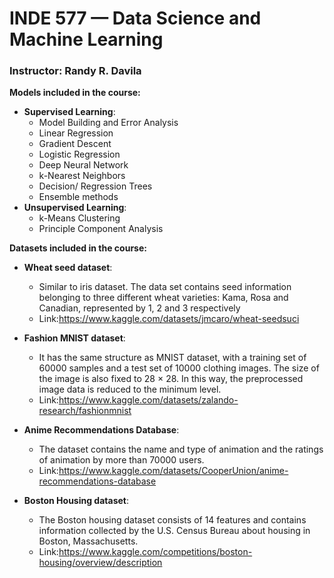 

# INDE 577 — Data Science and Machine Learning

### Instructor: Randy R. Davila

**Models included in the course:**

- **Supervised Learning**:
    - Model Building and Error Analysis
    - Linear Regression
    - Gradient Descent
    - Logistic Regression
    - Deep Neural Network
    - k-Nearest Neighbors
    - Decision/ Regression Trees
    - Ensemble methods
- **Unsupervised Learning**:
    - k-Means Clustering
    - Principle Component Analysis
 
**Datasets included in the course:**

- **Wheat seed dataset**:
    - Similar to iris dataset. The data set contains seed information belonging to three different wheat varieties: Kama, Rosa and Canadian, represented by 1, 2 and 3 respectively
    - Link:https://www.kaggle.com/datasets/jmcaro/wheat-seedsuci

- **Fashion MNIST dataset**:
    - It has the same structure as MNIST dataset, with a training set of 60000 samples and a test set of 10000 clothing images. The size of the image is also fixed to 28 × 28. In this way, the preprocessed image data is reduced to the minimum level.
    - Link:https://www.kaggle.com/datasets/zalando-research/fashionmnist

- **Anime Recommendations Database**:
    - The dataset contains the name and type of animation and the ratings of animation by more than 70000 users.
    - Link:https://www.kaggle.com/datasets/CooperUnion/anime-recommendations-database

- **Boston Housing dataset**:
    - The Boston housing dataset consists of 14 features and contains information collected by the U.S. Census Bureau about housing in Boston, Massachusetts.
    - Link:https://www.kaggle.com/competitions/boston-housing/overview/description
